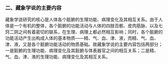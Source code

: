 ### 二、藏象学说的主要内容

藏象学说研究的核心是人体各个脏腑的生理功能、病理变化及其相互关系。由于人体是一个有机的整体，各个脏腑的功能活动与人体的四肢百骸、皮肉筋脉、以及七窍二阴之间有着密切的联系，在生理、病理上都必然相互影响；同时，各个脏腑的功能活动产生出构成人体的基本物质——精、气、血、津、液，而精、气、血、津、液，又是各个脏腑功能活动的物质基础。故藏象学说的主要内容包括两部分；一是脏腑的生理功能、病理变化及其脏腑与体表器官之间的相互关系；二是精、气、血、津、液的生理功能、病理变化及其相互关系。
